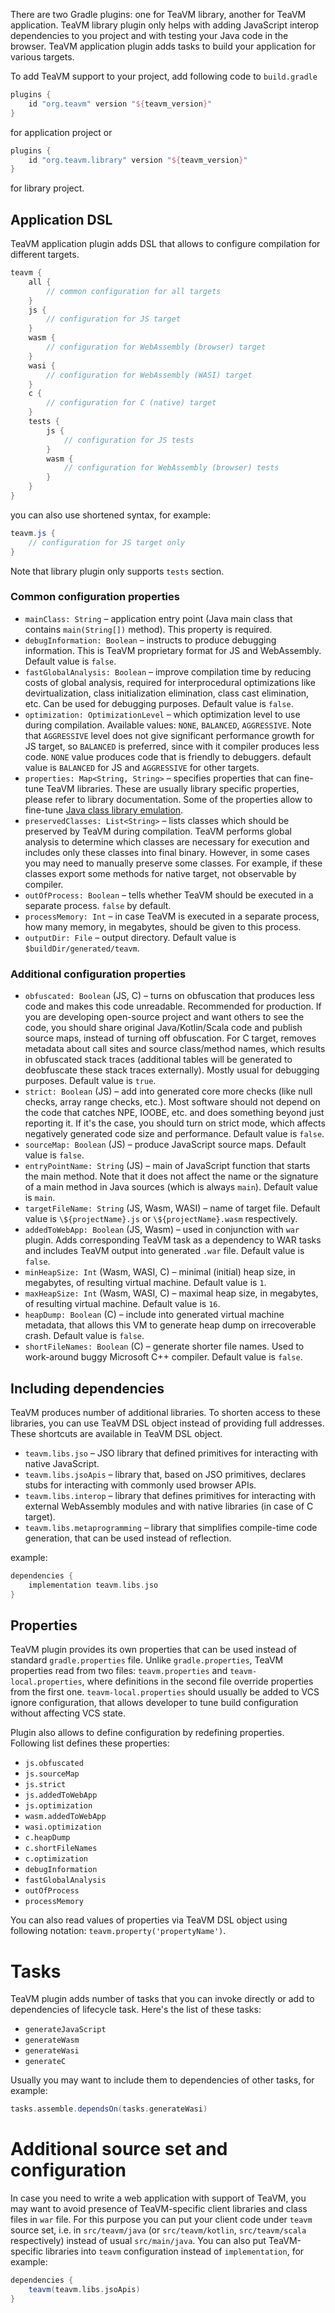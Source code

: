 There are two Gradle plugins: one for TeaVM library, another for TeaVM application.
TeaVM library plugin only helps with adding JavaScript interop dependencies to you project and with
testing your Java code in the browser.
TeaVM application plugin adds tasks to build your application for various targets.

To add TeaVM support to your project, add following code to `build.gradle`

```groovy
plugins {
    id "org.teavm" version "${teavm_version}"
}
```

for application project or

```groovy
plugins {
    id "org.teavm.library" version "${teavm_version}"
}
```

for library project.


## Application DSL

TeaVM application plugin adds DSL that allows to configure compilation for different targets.

```groovy
teavm {
    all {
        // common configuration for all targets
    }
    js {
        // configuration for JS target
    }
    wasm {
        // configuration for WebAssembly (browser) target
    }
    wasi {
        // configuration for WebAssembly (WASI) target
    }
    c {
        // configuration for C (native) target
    }
    tests {
        js {
            // configuration for JS tests
        }
        wasm {
            // configuration for WebAssembly (browser) tests
        }
    }
}
```

you can also use shortened syntax, for example:

```groovy
teavm.js {
    // configuration for JS target only
}
```

Note that library plugin only supports `tests` section.


### Common configuration properties

* `mainClass: String` &ndash; application entry point (Java main class that contains `main(String[])` method).
  This property is required.
* `debugInformation: Boolean` &ndash; instructs to produce debugging information.
  This is TeaVM proprietary format for JS and WebAssembly. Default value is `false`.
* `fastGlobalAnalysis: Boolean` &ndash; improve compilation time by reducing costs of global analysis,
  required for interprocedural optimizations like devirtualization, class initialization elimination,
  class cast elimination, etc. Can be used for debugging purposes. Default value is `false`.
* `optimization: OptimizationLevel` &ndash; which optimization level to use during compilation.
  Available values: `NONE`, `BALANCED`, `AGGRESSIVE`.
  Note that `AGGRESSIVE` level does not give significant performance growth for JS target,
  so `BALANCED` is preferred, since with it compiler produces less code.
  `NONE` value produces code that is friendly to debuggers.
  default value is `BALANCED` for JS and `AGGRESSIVE` for other targets.
* `properties: Map<String, String>` &ndash; specifies properties that can fine-tune TeaVM libraries.
  These are usually library specific properties, please refer to library documentation.
  Some of the properties allow to fine-tune [Java class library emulation](/docs/runtime/java-classes.html).
* `preservedClasses: List<String>` &ndash; lists classes which should be preserved by TeaVM during compilation.
  TeaVM performs global analysis to determine which classes are necessary for execution and includes
  only these classes into final binary.
  However, in some cases you may need to manually preserve some classes.
  For example, if these classes export some methods for native target, not observable by compiler.
* `outOfProcess: Boolean` &ndash; tells whether TeaVM should be executed in a separate process.
  `false` by default.
* `processMemory: Int` &ndash; in case TeaVM is executed in a separate process, how many memory, in megabytes,
  should be given to this process.
* `outputDir: File` &ndash; output directory. Default value is `$buildDir/generated/teavm`.


### Additional configuration properties

* `obfuscated: Boolean` (JS, C) &ndash; turns on obfuscation that produces less code and makes this code unreadable.
  Recommended for production. If you are developing open-source project and want others to see
  the code, you should share original Java/Kotlin/Scala code and publish source maps, 
  instead of turning off obfuscation.
  For C target, removes metadata about call sites and source class/method names,
  which results in obfuscated stack traces (additional tables will be generated to deobfuscate these
  stack traces externally).
  Mostly usual for debugging purposes. Default value is `true`. 
* `strict: Boolean` (JS) &ndash; add into generated core more checks (like null checks, array range checks, etc.).
  Most software should not depend on the code that catches NPE, IOOBE, etc. and does something beyond just
  reporting it. If it's the case, you should turn on strict mode, which affects negatively generated code size
  and performance. Default value is `false`.
* `sourceMap: Boolean` (JS) &ndash; produce JavaScript source maps. Default value is `false`.
* `entryPointName: String` (JS) &ndash; main of JavaScript function that starts the main method.
  Note that it does not affect the name or the signature of a main method in Java sources (which is always `main`). 
  Default value is `main`.
* `targetFileName: String` (JS, Wasm, WASI) &ndash; name of target file. Default value is 
  `\${projectName}.js` or `\${projectName}.wasm` respectively.
* `addedToWebApp: Boolean` (JS, Wasm) &ndash; used in conjunction with `war` plugin.
  Adds corresponding TeaVM task as a dependency to WAR tasks and includes TeaVM output into generated `.war` file.
  Default value is `false`.
* `minHeapSize: Int` (Wasm, WASI, C) &ndash; minimal (initial) heap size, in megabytes, of resulting virtual machine.
  Default value is `1`.
* `maxHeapSize: Int` (Wasm, WASI, C) &ndash; maximal heap size, in megabytes, of resulting virtual machine.
  Default value is `16`.
* `heapDump: Boolean` (C) &ndash; include into generated virtual machine metadata, that allows
  this VM to generate heap dump on irrecoverable crash. Default value is `false`.
* `shortFileNames: Boolean` (C) &ndash; generate shorter file names. Used to work-around buggy Microsoft C++ compiler.
  Default value is `false`.


## Including dependencies

TeaVM produces number of additional libraries.
To shorten access to these libraries, you can use TeaVM DSL object instead of providing full addresses.
These shortcuts are available in TeaVM DSL object.

* `teavm.libs.jso` &ndash; JSO library that defined primitives for interacting with native JavaScript.
* `teavm.libs.jsoApis` &ndash; library that, based on JSO primitives, declares stubs for interacting with commonly used
  browser APIs.
* `teavm.libs.interop` &ndash; library that defines primitives for interacting with external WebAssembly modules
  and with native libraries (in case of C target).
* `teavm.libs.metaprogramming` &ndash; library that simplifies compile-time code generation,
  that can be used instead of reflection.

example:

```groovy
dependencies {
    implementation teavm.libs.jso
}
```


## Properties

TeaVM plugin provides its own properties that can be used instead of standard `gradle.properties` file.
Unlike `gradle.properties`, TeaVM properties read from two files: `teavm.properties` and `teavm-local.properties`,
where definitions in the second file override properties from the first one.
`teavm-local.properties` should usually be added to VCS ignore configuration,
that allows developer to tune build configuration without affecting VCS state.

Plugin also allows to define configuration by redefining properties.
Following list defines these properties:

* `js.obfuscated`
* `js.sourceMap`
* `js.strict`
* `js.addedToWebApp` 
* `js.optimization`
* `wasm.addedToWebApp`
* `wasi.optimization`
* `c.heapDump`
* `c.shortFileNames`
* `c.optimization`
* `debugInformation`
* `fastGlobalAnalysis`
* `outOfProcess`
* `processMemory`

You can also read values of properties via TeaVM DSL object using following notation:
`teavm.property('propertyName')`.


# Tasks

TeaVM plugin adds number of tasks that you can invoke directly or add to dependencies of lifecycle task.
Here's the list of these tasks:

* `generateJavaScript`
* `generateWasm`
* `generateWasi`
* `generateC`

Usually you may want to include them to dependencies of other tasks, for example:

```groovy
tasks.assemble.dependsOn(tasks.generateWasi)
```


# Additional source set and configuration

In case you need to write a web application with support of TeaVM,
you may want to avoid presence of TeaVM-specific client libraries and class files in `war` file.
For this purpose you can put your client code under `teavm` source set, i.e.
in `src/teavm/java` (or `src/teavm/kotlin`, `src/teavm/scala` respectively) 
instead of usual `src/main/java`.
You can also put TeaVM-specific libraries into `teavm` configuration instead of `implementation`, for example:

```groovy
dependencies {
    teavm(teavm.libs.jsoApis)
}
```

